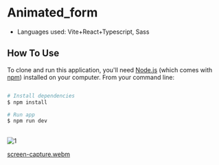 # Animated_form

- Languages used: Vite+React+Typescript, Sass


## How To Use

To clone and run this application, you'll need [Node.js](https://nodejs.org/en/download/) (which comes with [npm](http://npmjs.com)) installed on your computer. From your command line:

```bash

# Install dependencies
$ npm install

# Run app
$ npm run dev
```


##


![1](https://github.com/anaritacpereira/Animated_form/assets/127841235/0f393b70-0ac6-4beb-b29c-0fb1a41229af)



[screen-capture.webm](https://github.com/anaritacpereira/Animated_form/assets/127841235/fa4ffc4d-0d7e-488e-8117-e06ede3cecaa)
